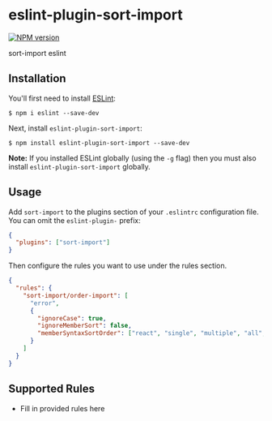 # eslint-plugin-sort-import

[![NPM version](http://img.shields.io/npm/v/eslint-plugin-sort-import.svg?style=flat-square)](https://www.npmjs.org/package/eslint-plugin-sort-import)

sort-import eslint

## Installation

You'll first need to install [ESLint](http://eslint.org):

```
$ npm i eslint --save-dev
```

Next, install `eslint-plugin-sort-import`:

```
$ npm install eslint-plugin-sort-import --save-dev
```

**Note:** If you installed ESLint globally (using the `-g` flag) then you must also install `eslint-plugin-sort-import` globally.

## Usage

Add `sort-import` to the plugins section of your `.eslintrc` configuration file. You can omit the `eslint-plugin-` prefix:

```json
{
  "plugins": ["sort-import"]
}
```

Then configure the rules you want to use under the rules section.

```json
{
  "rules": {
    "sort-import/order-import": [
      "error",
      {
        "ignoreCase": true,
        "ignoreMemberSort": false,
        "memberSyntaxSortOrder": ["react", "single", "multiple", "all", "none"]
      }
    ]
  }
}
```

## Supported Rules

- Fill in provided rules here
